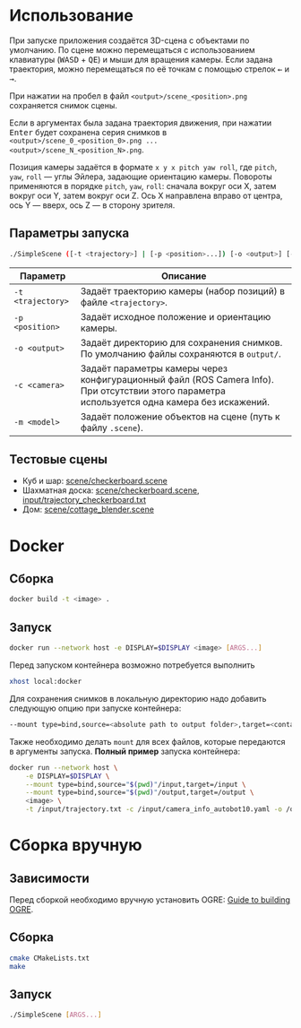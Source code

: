# Использование

При запуске приложения создаётся 3D-сцена с объектами по умолчанию.
По сцене можно перемещаться с использованием клавиатуры (<kbd>WASD</kbd> + <kbd>QE</kbd>) и мыши для вращения камеры. Если задана траектория, можно перемещаться по её точкам с помощью стрелок <kbd>&larr;</kbd> и <kbd>&rarr;</kbd>. 

При нажатии на пробел в файл `<output>/scene_<position>.png` сохраняется снимок сцены. 

Если в аргументах была задана траектория движения, при нажатии <kbd>Enter</kbd> будет сохранена серия снимков в `<output>/scene_0_<position_0>.png ... <output>/scene_N_<position_N>.png`.

Позиция камеры задаётся в формате `x y x pitch yaw roll`, где `pitch`, `yaw`, `roll` — углы Эйлера, задающие ориентацию камеры. Повороты применяются в порядке `pitch`, `yaw`, `roll`: сначала вокруг оси X, затем вокруг оси Y, затем вокруг оси Z. Ось X направлена вправо от центра, ось Y — вверх, ось Z — в сторону зрителя.

## Параметры запуска

```bash
./SimpleScene ([-t <trajectory>] | [-p <position>...]) [-o <output>] [-c <camera>] [-m <model>]
```

Параметр | Описание 
--- | --- 
`-t <trajectory>` | Задаёт траекторию камеры (набор позиций) в файле `<trajectory>`.
`-p <position>` | Задаёт исходное положение и ориентацию камеры.
`-o <output>` | Задаёт директорию для сохранения снимков. По умолчанию файлы сохраняются в `output/`.
`-c <camera>` | Задаёт параметры камеры через конфигурационный файл (ROS Camera Info). При отсутствии этого параметра используется одна камера без искажений.
`-m <model>` | Задаёт положение объектов на сцене (путь к файлу `.scene`).

## Тестовые сцены
* Куб и шар: [scene/checkerboard.scene](scene/basic.scene)
* Шахматная доска: [scene/checkerboard.scene](scene/checkerboard.scene), [input/trajectory_checkerboard.txt](input/trajectory_checkerboard.txt) 
* Дом: [scene/cottage_blender.scene](scene/cottage_blender.scene)

# Docker

## Сборка 

```bash
docker build -t <image> .
```

## Запуск

```bash
docker run --network host -e DISPLAY=$DISPLAY <image> [ARGS...]
```

Перед запуском контейнера возможно потребуется выполнить 
```bash
xhost local:docker
```

Для сохранения снимков в локальную директорию надо добавить следующую опцию при запуске контейнера:

```bash
--mount type=bind,source=<absolute path to output folder>,target=<container output folder>
```

Также необходимо делать `mount` для всех файлов, которые передаются в аргументы запуска. **Полный пример** запуска контейнера:

```bash
docker run --network host \
    -e DISPLAY=$DISPLAY \
    --mount type=bind,source="$(pwd)"/input,target=/input \
    --mount type=bind,source="$(pwd)"/output,target=/output \
    <image> \
    -t /input/trajectory.txt -c /input/camera_info_autobot10.yaml -o /output
```

# Сборка вручную

## Зависимости

Перед сборкой необходимо вручную установить OGRE: [Guide to building OGRE](https://ogrecave.github.io/ogre/api/1.12/building-ogre.html).

## Сборка 

```bash
cmake CMakeLists.txt
make
```

## Запуск

```bash
./SimpleScene [ARGS...]
```
